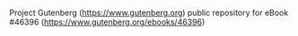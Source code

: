 Project Gutenberg (https://www.gutenberg.org) public repository for eBook #46396 (https://www.gutenberg.org/ebooks/46396)
